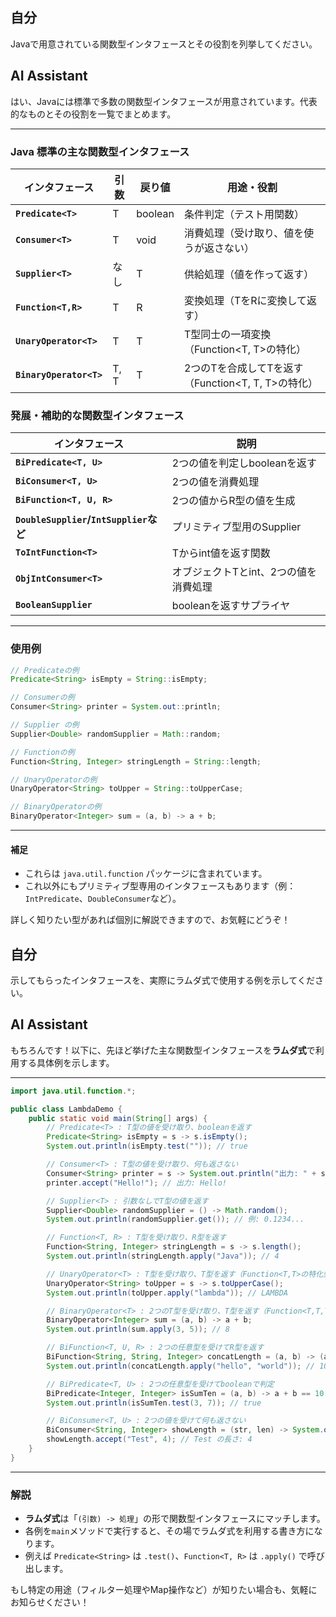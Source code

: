 ## 自分
Javaで用意されている関数型インタフェースとその役割を列挙してください。

## AI Assistant
はい、Javaには標準で多数の関数型インタフェースが用意されています。代表的なものとその役割を一覧でまとめます。

---

### Java 標準の主な関数型インタフェース

| インタフェース         | 引数          | 戻り値     | 用途・役割                                 |
|-----------------------|---------------|------------|--------------------------------------------|
| **`Predicate<T>`**    | T             | boolean    | 条件判定（テスト用関数）                   |
| **`Consumer<T>`**     | T             | void       | 消費処理（受け取り、値を使うが返さない）   |
| **`Supplier<T>`**     | なし          | T          | 供給処理（値を作って返す）                 |
| **`Function<T,R>`**   | T             | R          | 変換処理（TをRに変換して返す）             |
| **`UnaryOperator<T>`**| T             | T          | T型同士の一項変換（Function<T, T>の特化）  |
| **`BinaryOperator<T>`**| T, T         | T          | 2つのTを合成してTを返す（Function<T, T, T>の特化）|

### 発展・補助的な関数型インタフェース

| インタフェース            | 説明                                     |
|--------------------------|------------------------------------------|
| **`BiPredicate<T, U>`**  | 2つの値を判定しbooleanを返す             |
| **`BiConsumer<T, U>`**   | 2つの値を消費処理                        |
| **`BiFunction<T, U, R>`**| 2つの値からR型の値を生成                  |
| **`DoubleSupplier`/`IntSupplier`など** | プリミティブ型用のSupplier              |
| **`ToIntFunction<T>`**   | Tからint値を返す関数                     |
| **`ObjIntConsumer<T>`**  | オブジェクトTとint、2つの値を消費処理    |
| **`BooleanSupplier`**    | booleanを返すサプライヤ                  |

---

### 使用例

```java
// Predicateの例
Predicate<String> isEmpty = String::isEmpty;

// Consumerの例
Consumer<String> printer = System.out::println;

// Supplier の例
Supplier<Double> randomSupplier = Math::random;

// Functionの例
Function<String, Integer> stringLength = String::length;

// UnaryOperatorの例
UnaryOperator<String> toUpper = String::toUpperCase;

// BinaryOperatorの例
BinaryOperator<Integer> sum = (a, b) -> a + b;
```


---

#### 補足

- これらは `java.util.function` パッケージに含まれています。
- これ以外にもプリミティブ型専用のインタフェースもあります（例：`IntPredicate`、`DoubleConsumer`など）。

詳しく知りたい型があれば個別に解説できますので、お気軽にどうぞ！

## 自分
示してもらったインタフェースを、実際にラムダ式で使用する例を示してください。

## AI Assistant
もちろんです！以下に、先ほど挙げた主な関数型インタフェースを**ラムダ式**で利用する具体例を示します。

---

```java
import java.util.function.*;

public class LambdaDemo {
    public static void main(String[] args) {
        // Predicate<T> : T型の値を受け取り、booleanを返す
        Predicate<String> isEmpty = s -> s.isEmpty();
        System.out.println(isEmpty.test("")); // true

        // Consumer<T> : T型の値を受け取り、何も返さない
        Consumer<String> printer = s -> System.out.println("出力: " + s);
        printer.accept("Hello!"); // 出力: Hello!

        // Supplier<T> : 引数なしでT型の値を返す
        Supplier<Double> randomSupplier = () -> Math.random();
        System.out.println(randomSupplier.get()); // 例: 0.1234...

        // Function<T, R> : T型を受け取り、R型を返す
        Function<String, Integer> stringLength = s -> s.length();
        System.out.println(stringLength.apply("Java")); // 4

        // UnaryOperator<T> : T型を受け取り、T型を返す（Function<T,T>の特化型）
        UnaryOperator<String> toUpper = s -> s.toUpperCase();
        System.out.println(toUpper.apply("lambda")); // LAMBDA

        // BinaryOperator<T> : 2つのT型を受け取り、T型を返す（Function<T,T,T>の特化型）
        BinaryOperator<Integer> sum = (a, b) -> a + b;
        System.out.println(sum.apply(3, 5)); // 8

        // BiFunction<T, U, R> : 2つの任意型を受けてR型を返す
        BiFunction<String, String, Integer> concatLength = (a, b) -> (a + b).length();
        System.out.println(concatLength.apply("hello", "world")); // 10

        // BiPredicate<T, U> : 2つの任意型を受けてbooleanで判定
        BiPredicate<Integer, Integer> isSumTen = (a, b) -> a + b == 10;
        System.out.println(isSumTen.test(3, 7)); // true

        // BiConsumer<T, U> : 2つの値を受けて何も返さない
        BiConsumer<String, Integer> showLength = (str, len) -> System.out.println(str + " の長さ: " + len);
        showLength.accept("Test", 4); // Test の長さ: 4
    }
}
```


---

### 解説
- **ラムダ式**は「`(引数) -> 処理`」の形で関数型インタフェースにマッチします。
- 各例を`main`メソッドで実行すると、その場でラムダ式を利用する書き方になります。
- 例えば `Predicate<String>` は `.test()`、`Function<T, R>` は `.apply()` で呼び出します。

もし特定の用途（フィルター処理やMap操作など）が知りたい場合も、気軽にお知らせください！
